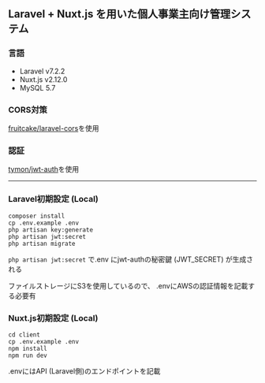 ## Laravel + Nuxt.js を用いた個人事業主向け管理システム

### 言語
- Laravel v7.2.2
- Nuxt.js v2.12.0
- MySQL 5.7

### CORS対策
[fruitcake/laravel-cors](https://github.com/fruitcake/laravel-cors)を使用 

### 認証
[tymon/jwt-auth](https://github.com/tymondesigns/jwt-auth)を使用

***
### Laravel初期設定 (Local)
```
composer install
cp .env.example .env
php artisan key:generate
php artisan jwt:secret
php artisan migrate
```

 `php artisan jwt:secret`
で.env にjwt-authの秘密鍵 (JWT_SECRET) が生成される

ファイルストレージにS3を使用しているので、
.envにAWSの認証情報を記載する必要有


### Nuxt.js初期設定 (Local)
```
cd client
cp .env.example .env
npm install
npm run dev
```

.envにはAPI (Laravel側)のエンドポイントを記載
